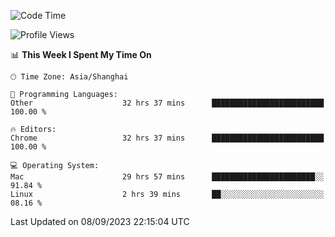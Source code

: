 <!--START_SECTION:waka-->
![Code Time](http://img.shields.io/badge/Code%20Time-1%2C219%20hrs%2034%20mins-blue)

![Profile Views](http://img.shields.io/badge/Profile%20Views-0-blue)

📊 **This Week I Spent My Time On** 

```text
🕑︎ Time Zone: Asia/Shanghai

💬 Programming Languages: 
Other                    32 hrs 37 mins      █████████████████████████   100.00 % 

🔥 Editors: 
Chrome                   32 hrs 37 mins      █████████████████████████   100.00 % 

💻 Operating System: 
Mac                      29 hrs 57 mins      ███████████████████████░░   91.84 % 
Linux                    2 hrs 39 mins       ██░░░░░░░░░░░░░░░░░░░░░░░   08.16 % 
```


 Last Updated on 08/09/2023 22:15:04 UTC
<!--END_SECTION:waka-->